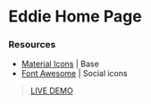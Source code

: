 # Eddie Home Page

### Resources

- [Material Icons](https://material.io/resources/icons/?style=baseline) | Base
- [Font Awesome](https://fontawesome.com/) | Social icons

> [LIVE DEMO](https://emmanuelurbina.github.io/eddie-homepage/)
